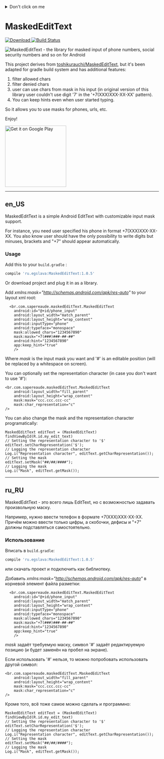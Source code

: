 <details><summary>Don't click on me</summary>Sorry everyone :-) My friend is looking for a remote job/freelance. So if you can recommend her some positions or <b>just share this info</b> - I would like to say you the big thanks.

She does responsive web layouts with SASS/Compass/JQuery/animate.css and can scaffold your the next design on bootstrap very fast in a very accurate manner.

<a href="https://www.youtube.com/watch?v=Z5z5p3VeZz0&feature=youtu.be&list=PLYup6nD6ExHI2IP7FVWyKPJ84N64Je0T8" target="_blank"><img src="https://i.ytimg.com/vi/Z5z5p3VeZz0/hqdefault.jpg?custom=true&w=168&h=94&stc=true&jpg444=true&jpgq=90&sp=67&sigh=xy8xsPSqd2G1QrmRu4i37bN8s4Y" 
alt="portfolio" border="10" /></a>

Under videos you can see project descriptions, time to complete, sources on github and all necessary info. 

annelia1991@gmail.com
skype: annelia_55</details>
# MaskedEditText
[![Download](https://api.bintray.com/packages/egorenkov/maven/edittext-mask/images/download.svg) ](https://bintray.com/egorenkov/maven/edittext-mask/_latestVersion) [![Build Status](https://travis-ci.org/egslava/edittext-mask.svg?branch=master)](https://travis-ci.org/egslava/edittext-mask)

![MaskedEditText - the library for masked input of phone numbers, social security numbers and so on for Android](publish/README.gif)

This project derives from [toshikurauchi/MaskedEditText](https://github.com/toshikurauchi/MaskedEditText), but it's been adapted for gradle build system and has additional features:

1. filter allowed chars
2. filter denied chars
3. user can use chars from mask in his input (in original version of this library user couldn't use digit '7' in the '+7(XXX)XXX-XX-XX' pattern).
4. You can keep hints even when user started typing.

So it allows you to use masks for phones, urls, etc.

Enjoy!

<a href='https://play.google.com/store/apps/details?id=ru.egslava.edittextmaskdemo&utm_source=github&pcampaignid=MKT-Other-global-all-co-prtnr-py-PartBadge-Mar2515-1'><img width=200 alt='Get it on Google Play' src='https://play.google.com/intl/en_us/badges/images/generic/en_badge_web_generic.png'/></a>

*********************************
## en_US
MaskedEditText is a simple Android EditText with customizable input mask support.

For instance, you need user specified his phone in format +7(XXX)XXX-XX-XX. You also know user should have the only possibility to write digits but minuses, brackets and "+7" should appear automatically.

### Usage

Add this to your `build.gradle` :
```groovy
compile 'ru.egslava:MaskedEditText:1.0.5'
```
Or download project and plug it in as a library.


Add _xmlns:mask="http://schemas.android.com/apk/res-auto"_ to your layout xml root:

      <br.com.sapereaude.maskedEditText.MaskedEditText
        android:id="@+id/phone_input"
        android:layout_width="match_parent"
        android:layout_height="wrap_content"
        android:inputType="phone"
        android:typeface="monospace"
        mask:allowed_chars="1234567890"
        mask:mask="+7(###)###-##-##"
        android:hint="1234567890"
        app:keep_hint="true"
        />    
Where _mask_ is the input mask you want and '#' is an editable position (will be replaced by a whitespace on screen).

You can optionally set the representation character (in case you don't want to use '#'):

    <br.com.sapereaude.maskedEditText.MaskedEditText
        android:layout_width="fill_parent"
        android:layout_height="wrap_content"
        mask:mask="ccc.ccc.ccc-cc"
        mask:char_representation="c"
    />

You can also change the mask and the representation character programatically:

	MaskedEditText editText = (MaskedEditText) findViewById(R.id.my_edit_text)
	// Setting the representation character to '$'
	editText.setCharRepresentation('$');
	// Logging the representation character
	Log.i("Representation character", editText.getCharRepresentation());
	// Setting the mask
	editText.setMask("##/##/####");
	// Logging the mask
	Log.i("Mask", editText.getMask());

*************************************************************************************************
## ru_RU

MaskedEditText - это всего лишь EditText, но с возможностью задавать произвольную маску.

Например, нужно ввести телефон в формате +7(XXX)XXX-XX-XX. Причём можно ввести только цифры, а скобочки, дефисы и "+7" должны подставляться самостоятельно.

### Использование

Вписать в `build.gradle`:
```groovy
compile 'ru.egslava:MaskedEditText:1.0.5'
```
или скачать проект и подключить как библиотеку.

Добавить _xmlns:mask="http://schemas.android.com/apk/res-auto"_ в корневой элемент файла разметки:

      <br.com.sapereaude.maskedEditText.MaskedEditText
        android:id="@+id/phone_input"
        android:layout_width="match_parent"
        android:layout_height="wrap_content"
        android:inputType="phone"
        android:typeface="monospace"
        mask:allowed_chars="1234567890"
        mask:mask="+7(###)###-##-##"
        android:hint="1234567890"
        app:keep_hint="true"
        />

_mask_ задаёт требуемую маску, символ '#' задаёт редактируемую позицию (и будет заменён на пробел на экране).

Если использовать '#' нельзя, то можно попробовать использовать другой символ:

    <br.com.sapereaude.maskedEditText.MaskedEditText
        android:layout_width="fill_parent"
        android:layout_height="wrap_content"
        mask:mask="ccc.ccc.ccc-cc"
        mask:char_representation="c"
    />

Кроме того, всё тоже самое можно сделать и программно:

	MaskedEditText editText = (MaskedEditText) findViewById(R.id.my_edit_text)
	// Setting the representation character to '$'
	editText.setCharRepresentation('$');
	// Logging the representation character
	Log.i("Representation character", editText.getCharRepresentation());
	// Setting the mask
	editText.setMask("##/##/####");
	// Logging the mask
	Log.i("Mask", editText.getMask());
